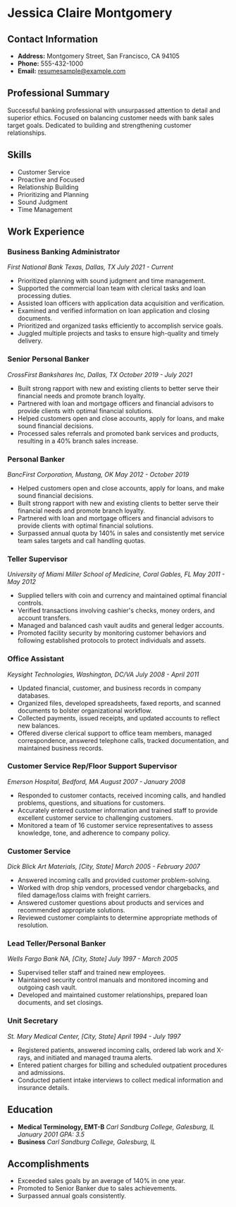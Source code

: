 # Jessica Claire Montgomery

## Contact Information
- **Address:** Montgomery Street, San Francisco, CA 94105
- **Phone:** 555-432-1000
- **Email:** resumesample@example.com

## Professional Summary
Successful banking professional with unsurpassed attention to detail and superior ethics. Focused on balancing customer needs with bank sales target goals. Dedicated to building and strengthening customer relationships.

## Skills
- Customer Service
- Proactive and Focused
- Relationship Building
- Prioritizing and Planning
- Sound Judgment
- Time Management

## Work Experience

### Business Banking Administrator
*First National Bank Texas, Dallas, TX*
*July 2021 - Current*
- Prioritized planning with sound judgment and time management.
- Supported the commercial loan team with clerical tasks and loan processing duties.
- Assisted loan officers with application data acquisition and verification.
- Examined and verified information on loan application and closing documents.
- Prioritized and organized tasks efficiently to accomplish service goals.
- Juggled multiple projects and tasks to ensure high-quality and timely delivery.

### Senior Personal Banker
*CrossFirst Bankshares Inc, Dallas, TX*
*October 2019 - July 2021*
- Built strong rapport with new and existing clients to better serve their financial needs and promote branch loyalty.
- Partnered with loan and mortgage officers and financial advisors to provide clients with optimal financial solutions.
- Helped customers open and close accounts, apply for loans, and make sound financial decisions.
- Processed sales referrals and promoted bank services and products, resulting in a 40% branch sales increase.

### Personal Banker
*BancFirst Corporation, Mustang, OK*
*May 2012 - October 2019*
- Helped customers open and close accounts, apply for loans, and make sound financial decisions.
- Built strong rapport with new and existing clients to better serve their financial needs and promote branch loyalty.
- Partnered with loan and mortgage officers and financial advisors to provide clients with optimal financial solutions.
- Surpassed annual quota by 140% in sales and consistently met service team sales targets and call handling quotas.

### Teller Supervisor
*University of Miami Miller School of Medicine, Coral Gables, FL*
*May 2011 - May 2012*
- Supplied tellers with coin and currency and maintained optimal financial controls.
- Verified transactions involving cashier's checks, money orders, and account transfers.
- Managed and balanced cash vault audits and general ledger accounts.
- Promoted facility security by monitoring customer behaviors and following established protocols to protect individuals and assets.

### Office Assistant
*Keysight Technologies, Washington, DC/VA*
*July 2008 - April 2011*
- Updated financial, customer, and business records in company databases.
- Organized files, developed spreadsheets, faxed reports, and scanned documents to bolster organizational workflow.
- Collected payments, issued receipts, and updated accounts to reflect new balances.
- Offered diverse clerical support to office team members, managed correspondence, answered telephone calls, tracked documentation, and maintained business records.

### Customer Service Rep/Floor Support Supervisor
*Emerson Hospital, Bedford, MA*
*August 2007 - January 2008*
- Responded to customer contacts, received incoming calls, and handled problems, questions, and situations for customers.
- Accurately entered customer information and trained staff to provide excellent customer service to challenging customers.
- Monitored a team of 16 customer service representatives to assess knowledge, tone, and adherence to company policy.

### Customer Service
*Dick Blick Art Materials, [City, State]*
*March 2005 - February 2007*
- Answered incoming calls and provided customer problem-solving.
- Worked with drop ship vendors, processed vendor chargebacks, and filed damage/loss claims with freight carriers.
- Answered customer questions about products and services and recommended appropriate solutions.
- Reviewed customer complaints to determine appropriate methods of resolution.

### Lead Teller/Personal Banker
*Wells Fargo Bank NA, [City, State]*
*July 1997 - March 2005*
- Supervised teller staff and trained new employees.
- Maintained security control manuals and monitored incoming and outgoing cash vault.
- Developed and maintained customer relationships, prepared loan documents, and set closings.

### Unit Secretary
*St. Mary Medical Center, [City, State]*
*April 1994 - July 1997*
- Registered patients, answered incoming calls, ordered lab work and X-rays, and initiated and managed trauma alerts.
- Entered patient charges for billing and scheduled outpatient procedures and admissions.
- Conducted patient intake interviews to collect medical information and insurance details.

## Education
- **Medical Terminology, EMT-B**
  *Carl Sandburg College, Galesburg, IL*
  *January 2001*
  *GPA: 3.5*
- **Business**
  *Carl Sandburg College, Galesburg, IL*

## Accomplishments
- Exceeded sales goals by an average of 140% in one year.
- Promoted to Senior Banker due to sales achievements.
- Surpassed annual goals consistently.
